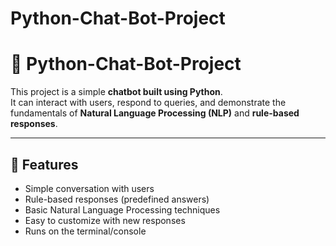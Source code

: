 # Python-Chat-Bot-Project

# 🤖 Python-Chat-Bot-Project

This project is a simple **chatbot built using Python**.  
It can interact with users, respond to queries, and demonstrate the fundamentals of **Natural Language Processing (NLP)** and **rule-based responses**.

---

## 🚀 Features
- Simple conversation with users  
- Rule-based responses (predefined answers)  
- Basic Natural Language Processing techniques  
- Easy to customize with new responses  
- Runs on the terminal/console  

